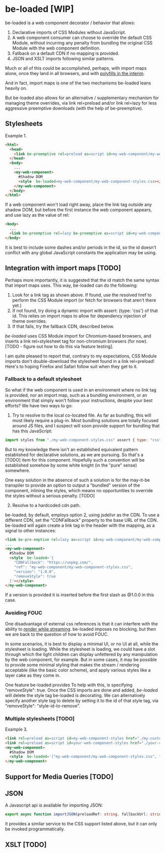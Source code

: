 # be-loaded [WIP]

be-loaded is a web component decorator / behavior that allows:

1)  Declarative imports of CSS Modules without JavaScript.
2)  A web component consumer can choose to override the default CSS Module, without incurring any penalty from bundling the original CSS Module with the web component definition.
3)  Fallback on a default CDN if no mapping is provided.
3) JSON and XSLT imports following similar patterns.

Much or all of this could be accomplished, perhaps, with import maps alone, once they land in all browsers, and with [polyfills in the interim](https://github.com/guybedford/es-module-shims).

And in fact, import maps is one of the two mechanisms be-loaded leans heavily on.

But be-loaded also allows for an alternative / supplementary mechanism for managing theme overrides, via link rel=preload and/or link rel=lazy for less aggressive preemptive downloads (with the help of be-preemptive). 

## Stylesheets

Example 1.


```html
<html>
  <head>
    <link be-preemptive rel=preload as=script id=my-web-component/my-web-component-styles.css href="./my-customized-styles.css" crossorigin=anonymous>
  </head>
  <body>
    ...
    <my-web-component>
      #Shadow DOM
      <style  be-loaded=my-web-component/my-web-component-styles.css></style>
    </my-web-component>
  </body>
</html>
```

If a web component won't load right away, place the link tag outside any shadow DOM, but before the first instance the web component appears, and use lazy as the value of rel:

```html
<body>
  ...
  <link be-preemptive rel=lazy be-preemptive as=script id=my-web-component/my-web-component-styles.css href="./my-customized-styles.css">
</body>
```

It is best to include some dashes and/or periods in the id, so the id doesn't conflict with any global JavaScript constants the application may be using.

## Integration with import maps [TODO]

Perhaps more importantly, it is suggested that the id match the same syntax that import maps uses.  This way, be-loaded can do the following:

1.  Look for a link tag as shown above.  If found, use the resolved href to perform the CSS Module import (or fetch for browsers that aren't there yet.)
2.  If not found, try doing a dynamic import with assert: {type: 'css'} of that id.  This relies on import maps to allow for dependency injection of theme overrides.
3.  If that fails, try the fallback CDN, described below.


*be-loaded* uses CSS Module import for Chromium-based browsers, and inserts a link rel=stylesheet tag for non-chromium browsers (for now). [TODO - figure out how to do this via feature testing].

I am quite pleased to report that, contrary to my expectations, CSS Module imports don't double-download the stylesheet found in a link rel=preload!  Here's to hoping Firefox and Safari follow suit when they get to it.


### Fallback to a default stylesheet

So what if the web component is used in an environment where no link tag is provided, nor an import map, such as a bundling environment, or an environment that simply won't follow your instructions, despite your best efforts?  We have two ways to go:  

1.  Try to resolve to the local co-located file.  As far as bundling, this will most likely require a plug-in.  Most bundling solutions are totally focused around JS files, and I suspect will soon provide support for bundling that has this JavaScript:

```JavaScript
import styles from "./my-web-component-styles.css" assert { type: "css" };
```

But to my knowledge there isn't an established equivalent pattern established for declarative solutions, as we are pursuing.  So that's a [TODO] item for this component.  Hopefully such a convention will be established somehow by some white knight (in the "pure" sense) somewhere.

One easy solution in the absence of such a solution is for the may-it-be transpiler to provide an option to output a "bundled" version of the component, inlining the styles, which means no opportunities to override the styles without a serious penalty. [TODO]

2.  Resolve to a hardcoded cdn path.

be-loaded, by default, employs option 2, using jsdelivr as the CDN.  To use a different CDN, set the "CDNFallback" property to the base URL of the CDN.  be-loaded will again create a link tag in the header with the mapping, as a signal to other instances:

```html
<link be-pre-emptive rel=lazy as=script id=my-web-component/my-web-component-styles.css href="./my-customized-styles.css">
...
<my-web-component>
  #Shadow DOM
  <style  be-loaded='{
    "CDNFallback": "https://unpkg.com/",
    "ref": "my-web-component/my-web-component-styles.css",
    "version": "1.0.0",
    "removeStyle": true
  }'></style>
</my-web-component>
```

If a version is provided it is inserted before the first slash as @1.0.0 in this case.

### Avoiding FOUC

One disadvantage of external css references is that it can interfere with the ability to [render while streaming](https://www.youtube.com/watch?v=3sMflOp5kiQ).  be-loaded imposes no blocking, but then we are back to the question of how to avoid FOUC.

In some scenarios, it is best to display a minimal UI, or no UI at all, while the stylesheet is loading.  While the stylesheet is loading, we could have a slot through which the light children can display unfettered by any manipulation by the web component, for example.  But in some cases, it may be possible to provide some minimal styling that makes the stream / rendering acceptable (like the basic color scheme), and apply various styles like a layer cake as they come in.  

One feature be-loaded provides To help with this, is specifying "removeStyle": true.  Once the CSS imports are done and added, *be-loaded* will delete the style tag be-loaded is decorating.  We can alternatively specify another style tag to delete by setting it to the id of that style tag, via "removeStyle": "style-id-to-remove".
 
### Multiple stylesheets [TODO]

Example 3. 

```html
<link rel=preload as=script id=my-web-component-styles href="./my-customized-styles.css">
<link rel=preload as=script id=your-web-component-styles href="./your-customized-styles.css">
<my-web-component>
  #Shadow DOM
  <style  be-loaded='["my-web-component/my-web-component-styles.css", "your-web-component/your-web-component-styles.css"]'></style>
</my-web-component>
```



## Support for Media Queries [TODO]

## JSON

A Javascript api is available for importing JSON:

```TypeScript
export async function importJSON(preloadRef: string, fallbackUrl: string): Promise<any>
```

It provides a similar service to the CSS support listed above, but it can only be invoked programmatically.

## XSLT [TODO]




